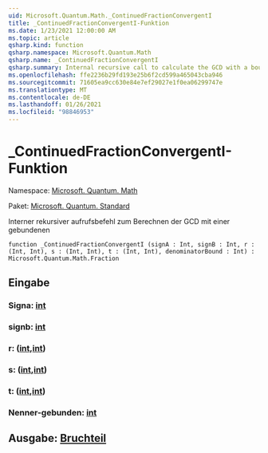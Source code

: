 ```yaml
---
uid: Microsoft.Quantum.Math._ContinuedFractionConvergentI
title: _ContinuedFractionConvergentI-Funktion
ms.date: 1/23/2021 12:00:00 AM
ms.topic: article
qsharp.kind: function
qsharp.namespace: Microsoft.Quantum.Math
qsharp.name: _ContinuedFractionConvergentI
qsharp.summary: Internal recursive call to calculate the GCD with a bound
ms.openlocfilehash: ffe2236b29fd193e25b6f2cd599a465043cba946
ms.sourcegitcommit: 71605ea9cc630e84e7ef29027e1f0ea06299747e
ms.translationtype: MT
ms.contentlocale: de-DE
ms.lasthandoff: 01/26/2021
ms.locfileid: "98846953"
---
```

# <a name="_continuedfractionconvergenti-function"></a>_ContinuedFractionConvergentI-Funktion

Namespace: [Microsoft. Quantum. Math](xref:Microsoft.Quantum.Math)

Paket: [Microsoft. Quantum. Standard](https://nuget.org/packages/Microsoft.Quantum.Standard)


Interner rekursiver aufrufsbefehl zum Berechnen der GCD mit einer gebundenen

```qsharp
function _ContinuedFractionConvergentI (signA : Int, signB : Int, r : (Int, Int), s : (Int, Int), t : (Int, Int), denominatorBound : Int) : Microsoft.Quantum.Math.Fraction
```


## <a name="input"></a>Eingabe

### <a name="signa--int"></a>Signa: [int](xref:microsoft.quantum.lang-ref.int)




### <a name="signb--int"></a>signb: [int](xref:microsoft.quantum.lang-ref.int)




### <a name="r--intint"></a>r: ([int](xref:microsoft.quantum.lang-ref.int),[int](xref:microsoft.quantum.lang-ref.int))




### <a name="s--intint"></a>s: ([int](xref:microsoft.quantum.lang-ref.int),[int](xref:microsoft.quantum.lang-ref.int))




### <a name="t--intint"></a>t: ([int](xref:microsoft.quantum.lang-ref.int),[int](xref:microsoft.quantum.lang-ref.int))




### <a name="denominatorbound--int"></a>Nenner-gebunden: [int](xref:microsoft.quantum.lang-ref.int)





## <a name="output--fraction"></a>Ausgabe: [Bruchteil](xref:Microsoft.Quantum.Math.Fraction)

